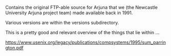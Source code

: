 Contains the original FTP-able source for Arjuna that we (the Newcastle University Arjuna project team) made available back in 1991.

Various versions are within the versions subdirectory.

This is a pretty good and relevant overview of the things that lie within ...

https://www.usenix.org/legacy/publications/compsystems/1995/sum_parrington.pdf
